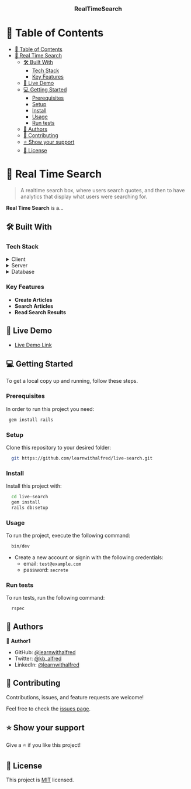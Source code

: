 <div align="center">

  <h3><b>RealTimeSearch</b></h3>

</div>

<!-- TABLE OF CONTENTS -->

# 📗 Table of Contents

- [📗 Table of Contents](#-table-of-contents)
- [📖 Real Time Search ](#-real-time-search-)
  - [🛠 Built With ](#-built-with-)
    - [Tech Stack ](#tech-stack-)
    - [Key Features ](#key-features-)
  - [🚀 Live Demo ](#-live-demo-)
  - [💻 Getting Started ](#-getting-started-)
    - [Prerequisites](#prerequisites)
    - [Setup](#setup)
    - [Install](#install)
    - [Usage](#usage)
    - [Run tests](#run-tests)
  - [👥 Authors ](#-authors-)
  - [🤝 Contributing ](#-contributing-)
  - [⭐️ Show your support ](#️-show-your-support-)
  - [📝 License ](#-license-)

<!-- PROJECT DESCRIPTION -->

# 📖 Real Time Search <a name="about-project"></a>

> A realtime search box, where users search quotes, and then to have analytics that display what users were searching for.

**Real Time Search** is a...

## 🛠 Built With <a name="built-with"></a>

### Tech Stack <a name="tech-stack"></a>

<details>
  <summary>Client</summary>
  <ul>
    <li><a href="https://reactjs.org/">HTML & CSS</a></li>
    <li><a href="https://reactjs.org/">Tailwind CSS</a></li>
  </ul>
</details>

<details>
  <summary>Server</summary>
  <ul>
    <li><a href="">Ruby on Rails</a></li>
  </ul>
</details>

<details>
<summary>Database</summary>
  <ul>
    <li><a href="https://www.postgresql.org/">PostgreSQL</a></li>
  </ul>
</details>

<!-- Features -->

### Key Features <a name="key-features"></a>

- **Create Articles**
- **Search Articles**
- **Read Search Results**

<!-- LIVE DEMO -->

## 🚀 Live Demo <a name="live-demo"></a>

- [Live Demo Link](https://real-time-search-9fym.onrender.com)

<!-- GETTING STARTED -->

## 💻 Getting Started <a name="getting-started"></a>

To get a local copy up and running, follow these steps.

### Prerequisites

In order to run this project you need:

```sh
 gem install rails
```

### Setup

Clone this repository to your desired folder:

```sh
  git https://github.com/learnwithalfred/live-search.git
```

### Install

Install this project with:

```sh
  cd live-search
  gem install
  rails db:setup
```

### Usage

To run the project, execute the following command:

```sh
  bin/dev
```

- Create a new account or signin with the following credentials:
  - email: `test@example.com`
  - password: `secrete`

### Run tests

To run tests, run the following command:

```sh
  rspec
```

## 👥 Authors <a name="authors"></a>

👤 **Author1**

- GitHub: [@learnwithalfred](https://github.com/learnwithalfred)
- Twitter: [@kb_alfred](https://twitter.com/kb_alfred)
- LinkedIn: [@learnwithalfred](https://www.linkedin.com/in/learnwithalfred/)

<!-- CONTRIBUTING -->

## 🤝 Contributing <a name="contributing"></a>

Contributions, issues, and feature requests are welcome!

Feel free to check the [issues page](../../issues/).

<!-- SUPPORT -->

## ⭐️ Show your support <a name="support"></a>

Give a ⭐️ if you like this project!

## 📝 License <a name="license"></a>

This project is [MIT](./MIT) licensed.
